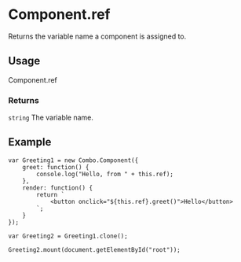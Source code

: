 # Component.ref

Returns the variable name a component is assigned to. 

## Usage

Component.ref

### Returns 

`string` The variable name.

## Example

	var Greeting1 = new Combo.Component({
		greet: function() {
			console.log("Hello, from " + this.ref);
		},
		render: function() {
			return `
				<button onclick="${this.ref}.greet()">Hello</button>
			`;
		}
	});

    var Greeting2 = Greeting1.clone();

    Greeting2.mount(document.getElementById("root"));
